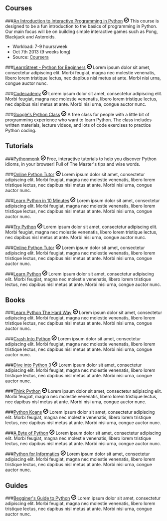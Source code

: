 Courses
-------

###[An Introduction to Interactive Programming in Python](https://www.coursera.org/course/interactivepython) ![Free](/images/free.png)
This course is designed to be a fun introduction to the basics of programming in Python. Our main focus will be on building simple interactive games such as Pong, Blackjack and Asteroids.

* Workload: 7-9 hours/week
* Oct 7th 2013 (9 weeks long)
* Source: [Coursera](https://www.coursera.org/)

###[LearnStreet - Python for Beginners](http://www.learnstreet.com/lessons/study/python) ![Free](/images/free.png)
Lorem ipsum dolor sit amet, consectetur adipiscing elit. Morbi feugiat, magna nec molestie venenatis, libero lorem tristique lectus, nec dapibus nisl metus at ante. Morbi nisi urna, congue auctor nunc.

###[Codecademy](http://www.codecademy.com/tracks/python) ![Free](/images/free.png)
Lorem ipsum dolor sit amet, consectetur adipiscing elit. Morbi feugiat, magna nec molestie venenatis, libero lorem tristique lectus, nec dapibus nisl metus at ante. Morbi nisi urna, congue auctor nunc.

###[Google's Python Class](https://developers.google.com/edu/python/) ![Free](/images/free.png)
A free class for people with a little bit of programming experience who want to learn Python. The class includes written materials, lecture videos, and lots of code exercises to practice Python coding.

Tutorials
---------

###[Pythonmonk](http://pythonmonk.com/) ![Free](/images/free.png)
Free, interactive tutorials to help you discover Python idioms, in your browser! Full of The Master's tips and wise words.

###[Online Python Tutor](http://www.pythontutor.com/) ![Free](/images/free.png)
Lorem ipsum dolor sit amet, consectetur adipiscing elit. Morbi feugiat, magna nec molestie venenatis, libero lorem tristique lectus, nec dapibus nisl metus at ante. Morbi nisi urna, congue auctor nunc.

###[Learn Python in 10 Minutes](http://www.korokithakis.net/tutorials/python/) ![Free](/images/free.png)
Lorem ipsum dolor sit amet, consectetur adipiscing elit. Morbi feugiat, magna nec molestie venenatis, libero lorem tristique lectus, nec dapibus nisl metus at ante. Morbi nisi urna, congue auctor nunc.

###[Try Python](http://www.trypython.org/) ![Free](/images/free.png)
Lorem ipsum dolor sit amet, consectetur adipiscing elit. Morbi feugiat, magna nec molestie venenatis, libero lorem tristique lectus, nec dapibus nisl metus at ante. Morbi nisi urna, congue auctor nunc.

###[Online Python Tutor](http://www.pythontutor.com/) ![Free](/images/free.png)
Lorem ipsum dolor sit amet, consectetur adipiscing elit. Morbi feugiat, magna nec molestie venenatis, libero lorem tristique lectus, nec dapibus nisl metus at ante. Morbi nisi urna, congue auctor nunc.

###[Learn Python](http://www.learnpython.org/) ![Free](/images/free.png)
Lorem ipsum dolor sit amet, consectetur adipiscing elit. Morbi feugiat, magna nec molestie venenatis, libero lorem tristique lectus, nec dapibus nisl metus at ante. Morbi nisi urna, congue auctor nunc.

Books
-----

###[Learn Python The Hard Way](http://learnpythonthehardway.org/book/) ![Free](/images/free.png)
Lorem ipsum dolor sit amet, consectetur adipiscing elit. Morbi feugiat, magna nec molestie venenatis, libero lorem tristique lectus, nec dapibus nisl metus at ante. Morbi nisi urna, congue auctor nunc.

###[Crash Into Python](http://stephensugden.com/crash_into_python/) ![Free](/images/free.png)
Lorem ipsum dolor sit amet, consectetur adipiscing elit. Morbi feugiat, magna nec molestie venenatis, libero lorem tristique lectus, nec dapibus nisl metus at ante. Morbi nisi urna, congue auctor nunc.

###[Dive into Python 3](http://getpython3.com/diveintopython3/) ![Free](/images/free.png)
Lorem ipsum dolor sit amet, consectetur adipiscing elit. Morbi feugiat, magna nec molestie venenatis, libero lorem tristique lectus, nec dapibus nisl metus at ante. Morbi nisi urna, congue auctor nunc.

###[Think Python](http://greenteapress.com/thinkpython/html/index.html) ![Free](/images/free.png)
Lorem ipsum dolor sit amet, consectetur adipiscing elit. Morbi feugiat, magna nec molestie venenatis, libero lorem tristique lectus, nec dapibus nisl metus at ante. Morbi nisi urna, congue auctor nunc.

###[Python Koans](https://bitbucket.org/gregmalcolm/python_koans) ![Free](/images/free.png)
Lorem ipsum dolor sit amet, consectetur adipiscing elit. Morbi feugiat, magna nec molestie venenatis, libero lorem tristique lectus, nec dapibus nisl metus at ante. Morbi nisi urna, congue auctor nunc.

###[A Byte of Python](http://swaroopch.com/notes/Python/) ![Free](/images/free.png)
Lorem ipsum dolor sit amet, consectetur adipiscing elit. Morbi feugiat, magna nec molestie venenatis, libero lorem tristique lectus, nec dapibus nisl metus at ante. Morbi nisi urna, congue auctor nunc.

###[Python for Informatics](http://www.pythonlearn.com/book.php) ![Free](/images/free.png)
Lorem ipsum dolor sit amet, consectetur adipiscing elit. Morbi feugiat, magna nec molestie venenatis, libero lorem tristique lectus, nec dapibus nisl metus at ante. Morbi nisi urna, congue auctor nunc.

Guides
------

###[Begginer's Guide to Python](http://wiki.python.org/moin/BeginnersGuide) ![Free](/images/free.png)
Lorem ipsum dolor sit amet, consectetur adipiscing elit. Morbi feugiat, magna nec molestie venenatis, libero lorem tristique lectus, nec dapibus nisl metus at ante. Morbi nisi urna, congue auctor nunc.
